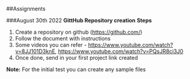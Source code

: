 ##Assignments


###August 30th 2022
**GittHub Repository creation**
**Steps**
1. Create a repository on github (https://github.com/)
2. Follow the document with instructions
3. Some videos you can refer - https://www.youtube.com/watch?v=8JJ101D3knE, https://www.youtube.com/watch?v=PQsJR8ci3J0
4. Once done, send in your first project link created

**Note:** For the initial test you can create any sample files  